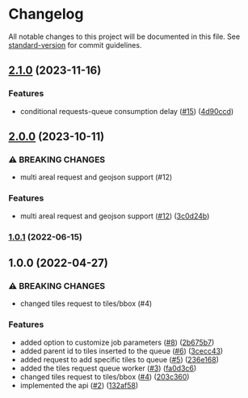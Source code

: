 # Changelog

All notable changes to this project will be documented in this file. See [standard-version](https://github.com/conventional-changelog/standard-version) for commit guidelines.

## [2.1.0](https://github.com/MapColonies/metatile-queue-populator/compare/v2.0.0...v2.1.0) (2023-11-16)


### Features

* conditional requests-queue consumption delay ([#15](https://github.com/MapColonies/metatile-queue-populator/issues/15)) ([4d90ccd](https://github.com/MapColonies/metatile-queue-populator/commit/4d90ccd7c27b50ee9ef87f4a37d669955d4c6d0b))

## [2.0.0](https://github.com/MapColonies/metatile-queue-populator/compare/v1.0.1...v2.0.0) (2023-10-11)


### ⚠ BREAKING CHANGES

* multi areal request and geojson support (#12)

### Features

* multi areal request and geojson support ([#12](https://github.com/MapColonies/metatile-queue-populator/issues/12)) ([3c0d24b](https://github.com/MapColonies/metatile-queue-populator/commit/3c0d24bc54565de60cab7ea7f315489cd0fb5f19))

### [1.0.1](https://github.com/MapColonies/metatile-queue-populator/compare/v1.0.0...v1.0.1) (2022-06-15)

## 1.0.0 (2022-04-27)


### ⚠ BREAKING CHANGES

* changed tiles request to tiles/bbox (#4)

### Features

* added option to customize job parameters ([#8](https://github.com/MapColonies/metatile-queue-populator/issues/8)) ([2b675b7](https://github.com/MapColonies/metatile-queue-populator/commit/2b675b79c7eb5fb3184087eabc7406cf61da937e))
* added parent id to tiles inserted to the queue ([#6](https://github.com/MapColonies/metatile-queue-populator/issues/6)) ([3cecc43](https://github.com/MapColonies/metatile-queue-populator/commit/3cecc43698fa051ac03581bffc81912bae495079))
* added request to add specific tiles to queue ([#5](https://github.com/MapColonies/metatile-queue-populator/issues/5)) ([236e168](https://github.com/MapColonies/metatile-queue-populator/commit/236e168f8880b45984b9feac42efbcc97f69e342))
* added the tiles request queue worker ([#3](https://github.com/MapColonies/metatile-queue-populator/issues/3)) ([fa0d3c6](https://github.com/MapColonies/metatile-queue-populator/commit/fa0d3c6aed4a54726442f71b93e7ebcf1ea1c701))
* changed tiles request to tiles/bbox ([#4](https://github.com/MapColonies/metatile-queue-populator/issues/4)) ([203c360](https://github.com/MapColonies/metatile-queue-populator/commit/203c36074c6687b1cf4c28970504e58fda0f0d07))
* implemented the api ([#2](https://github.com/MapColonies/metatile-queue-populator/issues/2)) ([132af58](https://github.com/MapColonies/metatile-queue-populator/commit/132af58a49b820b411df1549ac0b8db518ed54fb))

